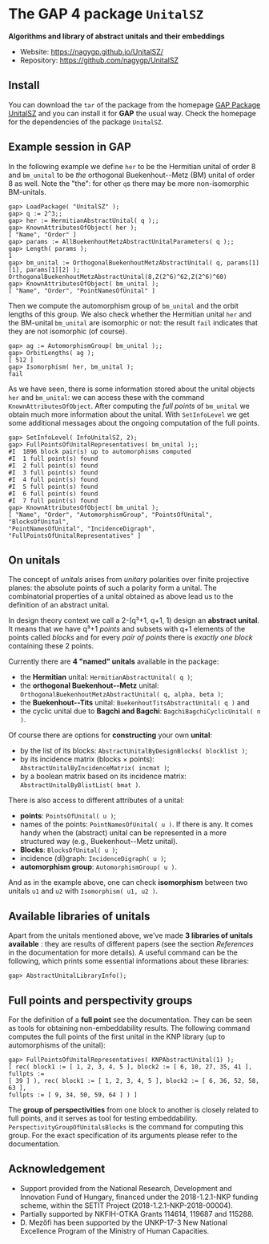 The GAP 4 package `UnitalSZ`
============================

**Algorithms and library of abstract unitals and their embeddings**

* Website: https://nagygp.github.io/UnitalSZ/
* Repository: https://github.com/nagygp/UnitalSZ


Install
-------

You can download the `tar` of the package from the homepage [GAP Package
UnitalSZ](https://nagygp.github.io/UnitalSZ/) and you can install it for
**GAP** the usual way. Check the homepage for the dependencies of the package
`UnitalSZ`.

Example session in GAP
----------------------

In the following example we define `her` to be the Hermitian unital of order 8
and `bm_unital` to be *the*  orthogonal Buekenhout--Metz (BM) unital of order 8
as well. Note the "the": for other `q`s there may be more non-isomorphic
BM-unitals.

```
gap> LoadPackage( "UnitalSZ" );
gap> q := 2^3;;
gap> her := HermitianAbstractUnital( q );;
gap> KnownAttributesOfObject( her );
[ "Name", "Order" ]
gap> params := AllBuekenhoutMetzAbstractUnitalParameters( q );;
gap> Length( params );
1 
gap> bm_unital := OrthogonalBuekenhoutMetzAbstractUnital( q, params[1][1], params[1][2] );
OrthogonalBuekenhoutMetzAbstractUnital(8,Z(2^6)^62,Z(2^6)^60)
gap> KnownAttributesOfObject( bm_unital );
[ "Name", "Order", "PointNamesOfUnital" ]
```

Then we compute the automorphism group of `bm_unital` and the orbit
lengths of this group. We also check whether the Hermitian unital `her` and the
BM-unital `bm_unital` are isomorphic or not: the result `fail` indicates that
they are not isomorphic (of course).

```
gap> ag := AutomorphismGroup( bm_unital );;
gap> OrbitLengths( ag );
[ 512 ]
gap> Isomorphism( her, bm_unital );
fail
```

As we have seen, there is some information stored about the unital objects
`her` and `bm_unital`: we can access these with the command
`KnownAttributesOfObject`. After computing the *full points* of
`bm_unital` we obtain much more information about the unital. With
`SetInfoLevel` we get some additional messages about the ongoing computation
of the full points. 

```
gap> SetInfoLevel( InfoUnitalSZ, 2);
gap> FullPointsOfUnitalRepresentatives( bm_unital );;
#I  1896 block pair(s) up to automorphisms computed
#I  1 full point(s) found
#I  2 full point(s) found
#I  3 full point(s) found
#I  4 full point(s) found
#I  5 full point(s) found
#I  6 full point(s) found
#I  7 full point(s) found
gap> KnownAttributesOfObject( bm_unital );
[ "Name", "Order", "AutomorphismGroup", "PointsOfUnital", "BlocksOfUnital",
"PointNamesOfUnital", "IncidenceDigraph", "FullPointsOfUnitalRepresentatives" ]
```

On unitals
----------

The concept of *unitals* arises from *unitary* polarities over finite
projective planes: the absolute points of such a polarity form a unital. The
combinatorial properties of a unital obtained as above lead us to the
definition of an abstract unital.

In design theory context we call a 2-(q³+1, q+1, 1) design an **abstract
unital**.  It means that we have q³+1 *points* and subsets with q+1 elements of
the points called *blocks* and for every *pair of points* there is *exactly one
block* containing these 2 points.

Currently there are **4 "named" unitals** available in the package:

-   the **Hermitian** unital: `HermitianAbstractUnital( q )`;
-   the **orthogonal Buekenhout--Metz** unital:
    `OrthogonalBuekenhoutMetzAbstractUnital( q, alpha, beta )`;
-   the **Buekenhout--Tits** unital: `BuekenhoutTitsAbstractUnital( q )` and
-   the cyclic unital due to **Bagchi and Bagchi**: `BagchiBagchiCyclicUnital(
    n )`.

Of course there are options for **constructing** your own **unital**:

-   by the list of its blocks: `AbstractUnitalByDesignBlocks( blocklist )`;
-   by its incidence matrix (blocks &times; points):
    `AbstractUnitalByIncidenceMatrix( incmat )`;
-   by a boolean matrix based on its incidence matrix:
    `AbstractUnitalByBlistList( bmat )`.

There is also access to different attributes of a unital:

-   **points**: `PointsOfUnital( u )`;
-   names of the points: `PointNamesOfUnital( u )`. If there is any. It comes
    handy when the (abstract) unital can be represented in a more structured
    way (e.g., Buekenhout--Metz unital).
-   **Blocks**: `BlocksOfUnital( u )`;
-   incidence (di)graph: `IncidenceDigraph( u )`;
-   **automorphism group**: `AutomorphismGroup( u )`.

And as in the example above, one can check **isomorphism** between two unitals
`u1` and `u2` with `Isomorphism( u1, u2 )`.

Available libraries of unitals
------------------------------

Apart from the unitals mentioned above, we've made **3 libraries of unitals
available** : they are results of different papers (see the section
*References* in the documentation for more details).  A useful command can be
the following, which prints some essential informations about these libraries:

```
gap> AbstractUnitalLibraryInfo();
```

Full points and perspectivity groups
------------------------------------

For the definition of a **full point** see the documentation. They can be seen
as tools for obtaining non-embeddability results. The following command
computes the full points of the first unital in the KNP library (up to
automorphisms of the unital):

```
gap> FullPointsOfUnitalRepresentatives( KNPAbstractUnital(1) );
[ rec( block1 := [ 1, 2, 3, 4, 5 ], block2 := [ 6, 10, 27, 35, 41 ], fullpts :=
[ 39 ] ), rec( block1 := [ 1, 2, 3, 4, 5 ], block2 := [ 6, 36, 52, 58, 63 ],
fullpts := [ 9, 34, 50, 59, 64 ] ) ]
```

The **group of perspectivities** from one block to another is closely related
to full points, and it serves as tool for testing embeddability.
`PerspectivityGroupOfUnitalsBlocks` is the  command for computing this group.
For the exact specification of its arguments please refer to the documentation.

Acknowledgement
---------------

- Support provided from the National Research, Development and Innovation Fund of Hungary, financed under the 2018-1.2.1-NKP funding scheme, within the SETIT Project (2018-1.2.1-NKP-2018-00004).
- Partially supported by NKFIH-OTKA Grants 114614, 119687 and 115288.
- D. Mezőfi has been supported by the UNKP-17-3 New National Excellence Program of the Ministry of Human Capacities.